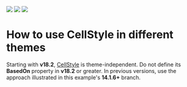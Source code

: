 <!-- default badges list -->
![](https://img.shields.io/endpoint?url=https://codecentral.devexpress.com/api/v1/VersionRange/128653446/21.1.5%2B)
[![](https://img.shields.io/badge/Open_in_DevExpress_Support_Center-FF7200?style=flat-square&logo=DevExpress&logoColor=white)](https://supportcenter.devexpress.com/ticket/details/T152867)
[![](https://img.shields.io/badge/📖_How_to_use_DevExpress_Examples-e9f6fc?style=flat-square)](https://docs.devexpress.com/GeneralInformation/403183)
<!-- default badges end -->
# How to use CellStyle in different themes

Starting with **v18.2**, [CellStyle](https://documentation.devexpress.com/WPF/DevExpress.Xpf.Grid.DataViewBase.CellStyle.property) is theme-independent. Do not define its **BasedOn** property in **v18.2** or greater. In previous versions, use the approach illustrated in this example's **14.1.6+** branch. 
